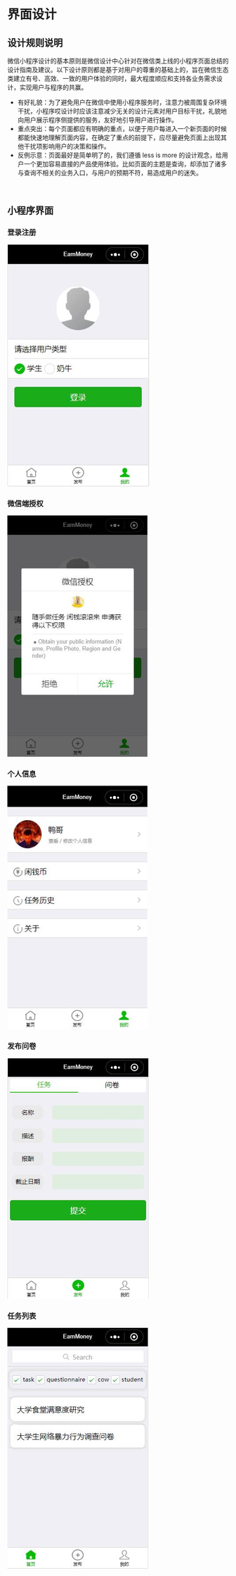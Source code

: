 # 界面设计
## 设计规则说明
微信小程序设计的基本原则是微信设计中心针对在微信类上线的小程序页面总结的设计指南及建议。以下设计原则都是基于对用户的尊重的基础上的，旨在微信生态类建立有号、高效、一致的用户体验的同时，最大程度顺应和支持各业务需求设计，实现用户与程序的共赢。
- 有好礼貌：为了避免用户在微信中使用小程序服务时，注意力被周围复杂环境干扰，小程序哎设计时应该注意减少无关的设计元素对用户目标干扰，礼貌地向用户展示程序侧提供的服务，友好地引导用户进行操作。
- 重点突出：每个页面都应有明确的重点，以便于用户每进入一个新页面的时候都能快速地理解页面内容，在确定了重点的前提下，应尽量避免页面上出现其他干扰项影响用户的决策和操作。
- 反例示意：页面最好是简单明了的，我们遵循 less is more 的设计观念，给用户一个更加容易直接的产品使用体验。比如页面的主题是查询，却添加了诸多与查询不相关的业务入口，与用户的预期不符，易造成用户的迷失。
<br>

## 小程序界面
### 登录注册
![](images/ui2.jpg)
### 微信端授权
![](images/ui4.jpg)
### 个人信息
![](images/ui5.jpg)
### 发布问卷
![](images/ui3.jpg)
### 任务列表
![](images/ui1.jpg)
